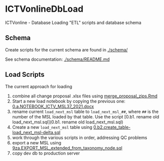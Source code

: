 # ICTVonlineDbLoad

ICTVonline - Database Loading "ETL" scripts and database schema

## Schema

Create scripts for the current schema are found in [./schema/](schema/)

See schema documentation: [./schema/README.md](schema/README.md)


## Load Scripts

The current approach for loading 

1. combine all change proposal .xlsx files using [merge_proposal_zips.Rmd](https://github.com/ICTV-Virus-Knowledgebase/MSL_merge)
1. Start a new load notebook by copying the previous one: [0.a.NOTEBOOK_ICTV_MSL37_2021.docx](0.a.NOTEBOOK_ICTV_MSL37_2021.docx)
1. rename current `load_next_msl` table to `load_next_msl_##`, where `##` is the number of the MSL loaded by that table. Use the script [0.b1. rename old load_next_msl.sql](0.b1. rename old load_next_msl.sql)
1. Create a new `load_next_msl` table using [0.b2.create_table-load_next_msl-delta.sql](0.b2.create_table-load_next_msl-delta.sql)
1. work through the various scripts in order, addressing QC problems
1. export a new MSL using [9za.EXPORT_MSL_extended_from_taxonomy_node.sql](9za.EXPORT_MSL_extended_from_taxonomy_node.sql)
1. copy dev db to production server



